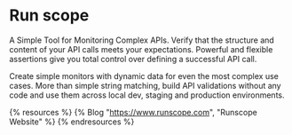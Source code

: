 # Run scope

A Simple Tool for Monitoring Complex APIs. Verify that the structure and content of your API calls meets your expectations. Powerful and flexible assertions give you total control over defining a successful API call. 

Create simple monitors with dynamic data for even the most complex use cases. More than simple string matching, build API validations without any code and use them across local dev, staging and production environments. 

{% resources %}
  {% Blog "https://www.runscope.com", "Runscope Website" %}
{% endresources %}

